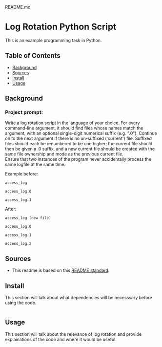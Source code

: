 README.md

# Log Rotation Python Script

This is an example programming task in Python.

## Table of Contents

- [Background](#background)
- [Sources](#sources)
- [Install](#install)
- [Usage](#usage)

## Background

### Project prompt:

Write a log rotation script in the language of your choice. For every command-line argument, it should find files whose names match the argument, 
with an optional single-digit numerical suffix (e.g. ".0"). Continue on to the next argument if there is no un-suffixed ('current') file. 
Suffixed files should each be renumbered to be one higher; the current file should then be given a .0 suffix, and a new current file 
should be created with the same file ownership and mode as the previous current file.  
Ensure that two instances of the program never accidentally process the same logfile at the same time.

Example before:
```
access_log

access_log.0

access_log.1
```

After:

```
access_log (new file)

access_log.0

access_log.1

access_log.2
```

## Sources
- This readme is based on this [README standard](https://github.com/RichardLitt/standard-readme).

## Install

This section will talk about what dependencies will be necesssary before using the code. 

```
```

## Usage

This section will talk about the relevance of log rotation and provide explainations of the code and where it would be useful.

```
```
